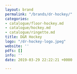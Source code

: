 ```yaml
---
layout: brand
permalink: "/brands/dr-hockey/"
categories:
- catalogue/floor-hockey.md
- catalogue/hockey.md
- catalogue/ringette.md
title: D&R Hockey
logo: "/dr-hockey-logo.jpeg"
website: ''
pdfs: []
info: ''
date: 2019-03-29 22:22:21 +0000

---
```

